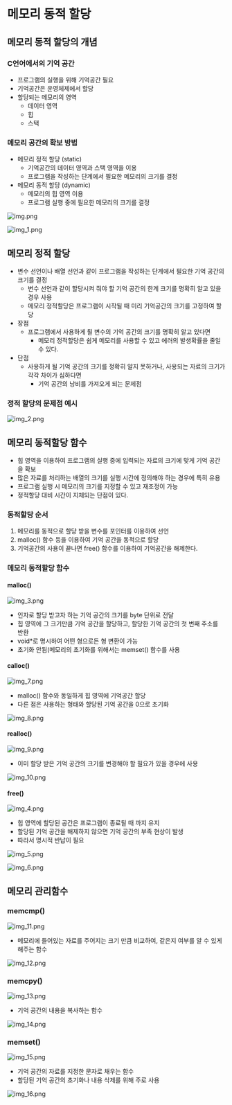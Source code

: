 # 메모리 동적 할당

## 메모리 동적 할당의 개념

### C언어에서의 기억 공간

- 프로그램의 실행을 위해 기억공간 필요
- 기억공간은 운영체제에서 할당
- 할당되는 메모리의 영역
  - 데이터 영역
  - 힙
  - 스택

### 메모리 공간의 확보 방법

- 메모리 정적 할당 (static)
  - 기억공간의 데이터 영역과 스택 영역을 이용
  - 프로그램을 작성하는 단계에서 필요한 메모리의 크기를 결정
- 메모리 동적 할당 (dynamic)
  - 메모리의 힙 영역 이용
  - 프로그램 실행 중에 필요한 메모리의 크기를 결정

![img.png](15_image/img.png)

![img_1.png](15_image/img_1.png)

## 메모리 정적 할당

- 변수 선언이나 배열 선언과 같이 프로그램을 작성하는 단계에서 필요한 기억 공간의 크기를 결정
  - 변수 선언과 같이 할당시켜 줘야 할 기억 공간의 한계 크기를 명확히 알고 있을 경우 사용
  - 메모리 정적할당은 프로그램이 시작될 때 미리 기억공간의 크기를 고정하여 할당
- 장점
  - 프로그램에서 사용하게 될 변수의 기억 공간의 크기를 명확히 알고 있다면
    - 메모리 정적할당은 쉽게 메모리를 사용할 수 있고 에러의 발생확률을 줄일 수 있다.
- 단점
  - 사용하게 될 기억 공간의 크기를 정확히 알지 못하거나, 사용되는 자료의 크기가 각각 차이가 심하다면
    - 기억 공간의 낭비를 가져오게 되는 문제점

### 정적 할당의 문제점 예시

![img_2.png](15_image/img_2.png)

## 메모리 동적할당 함수

- 힙 영역을 이용하여 프로그램의 실행 중에 입력되는 자료의 크기에 맞게 기억 공간을 확보
- 많은 자료를 처리하는 배열의 크기를 실행 시간에 정의해야 하는 경우에 특히 유용
- 프로그램 실행 시 메모리의 크기를 지정할 수 있고 재조정이 가능
- 정적할당 대비 시간이 지체되는 단점이 있다.

### 동적할당 순서

1. 메모리를 동적으로 할당 받을 변수를 포인터를 이용하여 선언
2. malloc() 함수 등을 이용하여 기억 공간을 동적으로 할당
3. 기억공간의 사용이 끝나면 free() 함수를 이용하여 기억공간을 해제한다.

### 메모리 동적할당 함수

#### malloc()

![img_3.png](15_image/img_3.png)

- 인자로 할당 받고자 하는 기억 공간의 크기를 byte 단위로 전달
- 힙 영역에 그 크기만큼 기억 공간을 할당하고, 할당한 기억 공간의 첫 번째 주소를 반환
- void*로 명시하여 어떤 형으로든 형 변환이 가능
- 초기화 안됨(메모리의 초기화를 위해서는 memset() 함수를 사용

#### calloc()

![img_7.png](15_image/img_7.png)

- malloc() 함수와 동일하게 힙 영역에 기억공간 할당
- 다른 점은 사용하는 형태와 할당된 기억 공간을 0으로 초기화

![img_8.png](15_image/img_8.png)

#### realloc()

![img_9.png](15_image/img_9.png)

- 이미 할당 받은 기억 공간의 크기를 변경해야 할 필요가 있을 경우에 사용

![img_10.png](15_image/img_10.png)

#### free()

![img_4.png](15_image/img_4.png)

- 힙 영역에 할당된 공간은 프로그램이 종료될 때 까지 유지
- 할당된 기억 공간을 해제하지 않으면 기억 공간의 부족 현상이 발생
- 따라서 명시적 반납이 필요

![img_5.png](15_image/img_5.png)

![img_6.png](15_image/img_6.png)

## 메모리 관리함수

### memcmp()

![img_11.png](15_image/img_11.png)

- 메모리에 들어있는 자료를 주어지는 크기 만큼 비교하여, 같은지 여부를 알 수 있게 해주는 함수

![img_12.png](15_image/img_12.png)

### memcpy()

![img_13.png](15_image/img_13.png)

- 기억 공간의 내용을 복사하는 함수

![img_14.png](15_image/img_14.png)

### memset()

![img_15.png](15_image/img_15.png)

- 기억 공간의 자료를 지정한 문자로 채우는 함수
- 할당된 기억 공간의 초기화나 내용 삭제를 위해 주로 사용

![img_16.png](15_image/img_16.png)